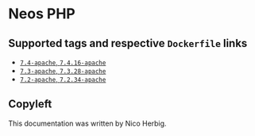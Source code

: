 # Neos PHP

## Supported tags and respective `Dockerfile` links

 * [`7.4-apache`, `7.4.16-apache`](https://github.com/nicoherbigio/docker-neos-php/blob/master/7.4/debian/apache/default/Dockerfile)
 * [`7.3-apache`, `7.3.28-apache`](https://github.com/nicoherbigio/docker-neos-php/blob/master/7.3/debian/apache/default/Dockerfile)
 * [`7.2-apache`, `7.2.34-apache`](https://github.com/nicoherbigio/docker-neos-php/blob/master/7.2/debian/apache/default/Dockerfile)

## Copyleft

This documentation was written by Nico Herbig.
